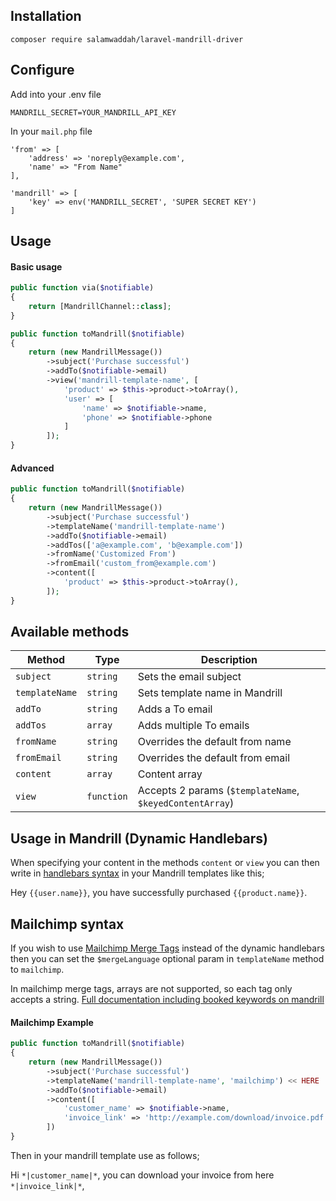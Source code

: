 ## Installation 
```
composer require salamwaddah/laravel-mandrill-driver
```

## Configure
Add into your .env file
```
MANDRILL_SECRET=YOUR_MANDRILL_API_KEY
```
In your `mail.php` file

```
'from' => [
    'address' => 'noreply@example.com',
    'name' => "From Name"
],

'mandrill' => [
    'key' => env('MANDRILL_SECRET', 'SUPER SECRET KEY')
]
```

## Usage

#### Basic usage
```php
public function via($notifiable)
{
    return [MandrillChannel::class];
}

public function toMandrill($notifiable)
{
    return (new MandrillMessage())
        ->subject('Purchase successful')
        ->addTo($notifiable->email)
        ->view('mandrill-template-name', [
            'product' => $this->product->toArray(),
            'user' => [
                'name' => $notifiable->name,
                'phone' => $notifiable->phone
            ]
        ]);
}
```
#### Advanced
```php
public function toMandrill($notifiable)
{
    return (new MandrillMessage())
        ->subject('Purchase successful')
        ->templateName('mandrill-template-name')
        ->addTo($notifiable->email)
        ->addTos(['a@example.com', 'b@example.com'])
        ->fromName('Customized From')
        ->fromEmail('custom_from@example.com')
        ->content([
            'product' => $this->product->toArray(),
        ]);
}
```

## Available methods
|Method|Type|Description|
|------|----|----|
|`subject`|`string`|Sets the email subject| 
|`templateName`|`string`|Sets template name in Mandrill|
|`addTo`|`string`|Adds a To email| 
|`addTos`|`array`|Adds multiple To emails|
|`fromName`|`string`|Overrides the default from name|
|`fromEmail`|`string`|Overrides the default from email|
|`content`|`array`|Content array| 
|`view`|`function`|Accepts 2 params (`$templateName`, `$keyedContentArray`)|

## Usage in Mandrill (Dynamic Handlebars)
When specifying your content in the methods `content` or `view` you can then write in [handlebars syntax](https://mandrill.zendesk.com/hc/en-us/articles/205582537-Using-Handlebars-for-Dynamic-Content) in your Mandrill templates like this; 

Hey `{{user.name}}`, you have successfully purchased `{{product.name}}`.

## Mailchimp syntax
If you wish to use [Mailchimp Merge Tags](https://mandrill.zendesk.com/hc/en-us/articles/205582787-Mailchimp-Merge-Tags-Supported-in-Mandrill) instead of the dynamic handlebars then you can set the `$mergeLanguage` optional param in `templateName` method to `mailchimp`.

In mailchimp merge tags, arrays are not supported, so each tag only accepts a string. [Full documentation including booked keywords on mandrill](https://mandrill.zendesk.com/hc/en-us/articles/205582787-Mailchimp-Merge-Tags-Supported-in-Mandrill)
#### Mailchimp Example
```php
public function toMandrill($notifiable)
{
    return (new MandrillMessage())
        ->subject('Purchase successful')
        ->templateName('mandrill-template-name', 'mailchimp') << HERE
        ->addTo($notifiable->email)
        ->content([
            'customer_name' => $notifiable->name,
            'invoice_link' => 'http://example.com/download/invoice.pdf',
        ])
}
```
Then in your mandrill template use as follows;

Hi `*|customer_name|*`, you can download your invoice from here `*|invoice_link|*`, 